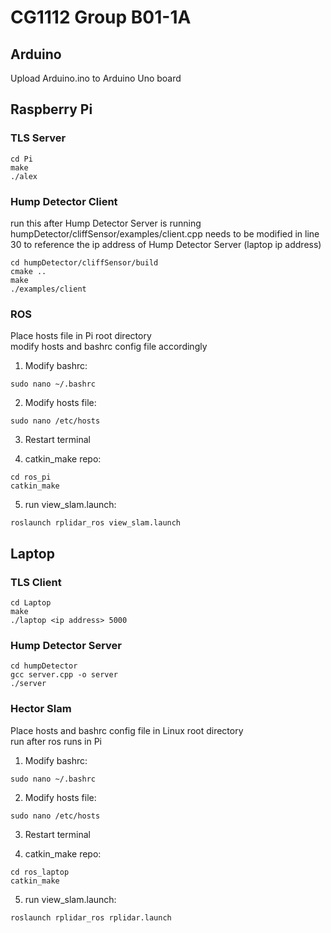 # CG1112 Group B01-1A

## Arduino

Upload Arduino.ino to Arduino Uno board

## Raspberry Pi

### TLS Server

```
cd Pi
make
./alex
```

### Hump Detector Client

run this after Hump Detector Server is running<br/>
humpDetector/cliffSensor/examples/client.cpp needs to be modified in line 30 to reference the ip address of Hump Detector Server (laptop ip address)

```
cd humpDetector/cliffSensor/build
cmake ..
make
./examples/client
```

### ROS

Place hosts file in Pi root directory<br/>
modify hosts and bashrc config file accordingly

1. Modify bashrc:

```
sudo nano ~/.bashrc
```

2. Modify hosts file:

```
sudo nano /etc/hosts
```

3. Restart terminal

4. catkin_make repo:

```
cd ros_pi
catkin_make
```

5. run view_slam.launch:

```
roslaunch rplidar_ros view_slam.launch
```

## Laptop

### TLS Client

```
cd Laptop
make
./laptop <ip address> 5000
```

### Hump Detector Server

```
cd humpDetector
gcc server.cpp -o server
./server
```

### Hector Slam

Place hosts and bashrc config file in Linux root directory<br/>
run after ros runs in Pi

1. Modify bashrc:

```
sudo nano ~/.bashrc
```

2. Modify hosts file:

```
sudo nano /etc/hosts
```

3. Restart terminal

4. catkin_make repo:

```
cd ros_laptop
catkin_make
```

5. run view_slam.launch:

```
roslaunch rplidar_ros rplidar.launch
```
